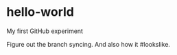 # hello-world
My first GitHub experiment

Figure out the branch syncing.
And also how it #lookslike.
